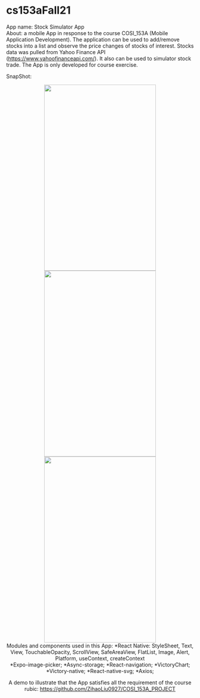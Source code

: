 # cs153aFall21
App name: Stock Simulator App <br/>
About: a mobile App in response to the course COSI_153A (Mobile Application Development). The application can be used to add/remove stocks into a list and observe the price changes of stocks of interest. Stocks data was pulled from Yahoo Finance API (https://www.yahoofinanceapi.com/). It also can be used to simulator stock trade. The App is only developed for course exercise. <br/>

SnapShot:
<div align="center">
  <img width = "300" height = "500" src = "https://user-images.githubusercontent.com/66043240/144551976-5d306e07-4d35-4a2b-aed6-2ad6066bdc70.jpg" />
</dib>
<div align="center">
  <img width = "300" height = "500" src = "https://user-images.githubusercontent.com/66043240/144552018-b2989e02-3bd4-4ec8-b24b-6ce1e007763c.jpg" />
</dib>
<div align="center">
  <img width = "300" height = "500" src = "https://user-images.githubusercontent.com/66043240/144552038-9bb019be-90cc-428f-a99c-2d8f0f77778f.jpg" />
</dib>

<br/>
Modules and components used in this App:
*React Native: StyleSheet, Text, View, TouchableOpacity, ScrollView, SafeAreaView, FlatList, Image, Alert, Platform, useContext, createContext <br/>
*Expo-image-picker; 
*Async-storage; 
*React-navigation;
*VictoryChart; 
*Victory-native;  
*React-native-svg; 
*Axios; 

A demo to illustrate that the App satisfies all the requirement of the course rubic: 
https://github.com/ZihaoLiu0927/COSI_153A_PROJECT
